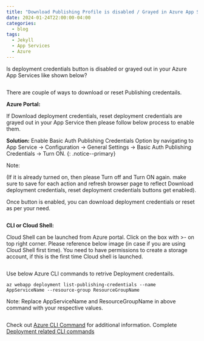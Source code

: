 ```yaml
---
title: "Download Publishing Profile is disabled / Grayed in Azure App Services"
date: 2024-01-24T22:00:00-04:00
categories:
  - blog
tags:
  - Jekyll
  - App Services
  - Azure
---
```


Is deployment credentials button is disabled or grayed out in your Azure App Services like shown below?

<img src="{{ site.url }}{{ site.baseurl }}/assets/images/1.png" alt="" class="full">

There are couple of ways to download or reset Publishing credentails. 

**Azure Portal:**

If Download deployment credentials, reset deployment credentials are grayed out in your App Service then please follow below process to enable them. 

**Solution:** 
Enable Basic Auth Publishing Credentials Option by navigating to App Service -> Configuration -> General Settings -> Basic Auth Publishing Credentials -> Turn ON. 
{: .notice--primary}

<img src="{{ site.url }}{{ site.baseurl }}/assets/images/2.png" alt="" class="full">

<div class="notice">
  <h8>Note:</h8>
  <p>(If it is already turned on, then please Turn off and Turn ON again. make sure to save for each action and refresh browser page to reflect Download deployment credentials, reset deployment credentials buttons get enabled).</p>
</div>

Once button is enabled, you can download deployment credentials or reset as per your need. 

<img src="{{ site.url }}{{ site.baseurl }}/assets/images/3.png" alt="" class="full">

**CLI or Cloud Shell:**

Cloud Shell can be launched from Azure portal.
Click on the box  with >- on top right corner. Please reference below image (in case if you are using Cloud Shell first time). You need to have permissions to create a storage account, if this is the first time Cloud shell is launched. 

<img src="{{ site.url }}{{ site.baseurl }}/assets/images/4.png" alt="" class="full">

Use below Azure CLI commands to retrive Deployment credentails. 

```
az webapp deployment list-publishing-credentials --name  AppServiceName --resource-group ResourceGroupName
```

Note: Replace AppServiceName and ResourceGroupName in above command with your respective values. 

<img src="{{ site.url }}{{ site.baseurl }}/assets/images/5.png" alt="" class="full">

Check out [Azure CLI Command][reference-url] for additional information. 
Complete [Deployment related CLI commands][fulldep-url] 



[reference-url]: https://learn.microsoft.com/en-us/cli/azure/webapp/deployment?view=azure-cli-latest#az-webapp-deployment-list-publishing-credentials
[fulldep-url]:   https://learn.microsoft.com/en-us/cli/azure/webapp/deployment?view=azure-cli-latest#az-webapp-deployment-list-publishing-credentials

